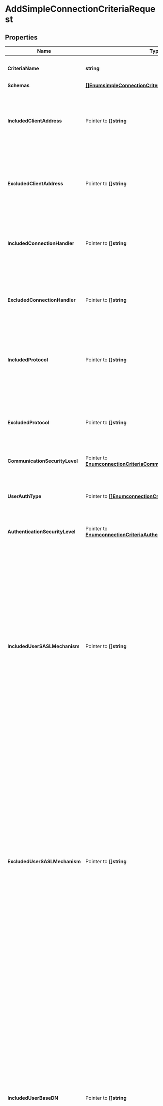 # AddSimpleConnectionCriteriaRequest

## Properties

Name | Type | Description | Notes
------------ | ------------- | ------------- | -------------
**CriteriaName** | **string** | Name of the new Connection Criteria | 
**Schemas** | [**[]EnumsimpleConnectionCriteriaSchemaUrn**](EnumsimpleConnectionCriteriaSchemaUrn.md) |  | 
**IncludedClientAddress** | Pointer to **[]string** | Specifies an address mask that may be used to specify a set of clients that should be included in this Simple Connection Criteria. | [optional] 
**ExcludedClientAddress** | Pointer to **[]string** | Specifies an address mask that may be used to specify a set of clients that should be excluded from this Simple Connection Criteria. | [optional] 
**IncludedConnectionHandler** | Pointer to **[]string** | Specifies a connection handler for clients that should be included in this Simple Connection Criteria. | [optional] 
**ExcludedConnectionHandler** | Pointer to **[]string** | Specifies a connection handler for clients that should be excluded from this Simple Connection Criteria. | [optional] 
**IncludedProtocol** | Pointer to **[]string** | Specifies the name of a communication protocol that should be used by clients included in this Simple Connection Criteria. | [optional] 
**ExcludedProtocol** | Pointer to **[]string** | Specifies the name of a communication protocol that should be used by clients excluded from this Simple Connection Criteria. | [optional] 
**CommunicationSecurityLevel** | Pointer to [**EnumconnectionCriteriaCommunicationSecurityLevelProp**](EnumconnectionCriteriaCommunicationSecurityLevelProp.md) |  | [optional] 
**UserAuthType** | Pointer to [**[]EnumconnectionCriteriaUserAuthTypeProp**](EnumconnectionCriteriaUserAuthTypeProp.md) | Specifies the authentication types for client connections that may be included in this Simple Connection Criteria. | [optional] 
**AuthenticationSecurityLevel** | Pointer to [**EnumconnectionCriteriaAuthenticationSecurityLevelProp**](EnumconnectionCriteriaAuthenticationSecurityLevelProp.md) |  | [optional] 
**IncludedUserSASLMechanism** | Pointer to **[]string** | Specifies the name of a SASL mechanism that should be used by clients included in this Simple Connection Criteria. This will only be taken into account for client connections that have authenticated to the server using a SASL mechanism and will be ignored for unauthenticated client connections and for client connections that authenticated using some other method (e.g., those performing simple or internal authentication). | [optional] 
**ExcludedUserSASLMechanism** | Pointer to **[]string** | Specifies the name of a SASL mechanism that should be used by clients excluded from this Simple Connection Criteria. This will only be taken into account for client connections that have authenticated to the server using a SASL mechanism and will be ignored for unauthenticated client connections and for client connections that authenticated using some other method (e.g., those performing simple or internal authentication). | [optional] 
**IncludedUserBaseDN** | Pointer to **[]string** | Specifies a base DN below which authenticated user entries may exist for clients included in this Simple Connection Criteria. This will only be taken into account for client connections that have authenticated to the server and will be ignored for unauthenticated client connections. Refer to the authz version of this property in Simple Result Criteria if operations are being proxied (performed using proxied authorization), and you need to match the originating user of the operation rather than the proxy user (the user the proxy authenticated as). | [optional] 
**ExcludedUserBaseDN** | Pointer to **[]string** | Specifies a base DN below which authenticated user entries may exist for clients excluded from this Simple Connection Criteria. This will only be taken into account for client connections that have authenticated to the server and will be ignored for unauthenticated client connections. Refer to the authz version of this property in Simple Result Criteria if operations are being proxied (performed using proxied authorization), and you need to match the originating user of the operation rather than the proxy user (the user the proxy authenticated as). | [optional] 
**AllIncludedUserGroupDN** | Pointer to **[]string** | Specifies the DN of a group in which authenticated users must exist for clients included in this Simple Connection Criteria. If any group DNs are provided, then the authenticated user must be a member of all of those groups. This will only be taken into account for client connections that have authenticated to the server and will be ignored for unauthenticated client connections. Refer to the authz version of this property in Simple Result Criteria if operations are being proxied (performed using proxied authorization), and you need to match the originating user of the operation rather than the proxy user (the user the proxy authenticated as). | [optional] 
**AnyIncludedUserGroupDN** | Pointer to **[]string** | Specifies the DN of a group in which authenticated users may exist for clients included in this Simple Connection Criteria. If any group DNs are provided, then the authenticated user must be a member of at least one of those groups. This will only be taken into account for client connections that have authenticated to the server and will be ignored for unauthenticated client connections. Refer to the authz version of this property in Simple Result Criteria if operations are being proxied (performed using proxied authorization), and you need to match the originating user of the operation rather than the proxy user (the user the proxy authenticated as). | [optional] 
**NotAllIncludedUserGroupDN** | Pointer to **[]string** | Specifies the DN of a group in which authenticated users should not exist for clients included in this Simple Connection Criteria. If any group DNs are provided, then the authenticated user must not be a member of at least one of those groups (that is, the user may be a member of zero or more of those groups, but not of all of them). This will only be taken into account for client connections that have authenticated to the server and will be ignored for unauthenticated client connections. Refer to the authz version of this property in Simple Result Criteria if operations are being proxied (performed using proxied authorization), and you need to match the originating user of the operation rather than the proxy user (the user the proxy authenticated as). | [optional] 
**NoneIncludedUserGroupDN** | Pointer to **[]string** | Specifies the DN of a group in which authenticated users must not exist for clients included in this Simple Connection Criteria. If any group DNs are provided, then the authenticated user must not be a member any of those groups. This will only be taken into account for client connections that have authenticated to the server and will be ignored for unauthenticated client connections. Refer to the authz version of this property in Simple Result Criteria if operations are being proxied (performed using proxied authorization), and you need to match the originating user of the operation rather than the proxy user (the user the proxy authenticated as). | [optional] 
**AllIncludedUserFilter** | Pointer to **[]string** | Specifies a search filter that must match the entry of the authenticated user for clients included in this Simple Connection Criteria. If any filters are provided, then all of those filters must match the authenticated user entry. This will only be taken into account for client connections that have authenticated to the server and will be ignored for unauthenticated client connections. | [optional] 
**AnyIncludedUserFilter** | Pointer to **[]string** | Specifies a search filter that may match the entry of the authenticated user for clients included in this Simple Connection Criteria. If any filters are provided, then at least one of those filters must match the authenticated user entry. This will only be taken into account for client connections that have authenticated to the server and will be ignored for unauthenticated client connections. | [optional] 
**NotAllIncludedUserFilter** | Pointer to **[]string** | Specifies a search filter that should not match the entry of the authenticated user for clients included in this Simple Connection Criteria. If any filters are provided, then at least one of those filters must not match the authenticated user entry (that is, the user entry may match zero or more of those filters, but not all of them). This will only be taken into account for client connections that have authenticated to the server and will be ignored for unauthenticated client connections. | [optional] 
**NoneIncludedUserFilter** | Pointer to **[]string** | Specifies a search filter that must not match the entry of the authenticated user for clients included in this Simple Connection Criteria. If any filters are provided, then none of those filters may match the authenticated user entry. This will only be taken into account for client connections that have authenticated to the server and will be ignored for unauthenticated client connections. | [optional] 
**AllIncludedUserPrivilege** | Pointer to [**[]EnumconnectionCriteriaAllIncludedUserPrivilegeProp**](EnumconnectionCriteriaAllIncludedUserPrivilegeProp.md) | Specifies the name of a privilege that must be held by the authenticated user for clients included in this Simple Connection Criteria. If any privilege names are provided, then the authenticated user must have all of those privileges. This will only be taken into account for client connections that have authenticated to the server and will be ignored for unauthenticated client connections. | [optional] 
**AnyIncludedUserPrivilege** | Pointer to [**[]EnumconnectionCriteriaAnyIncludedUserPrivilegeProp**](EnumconnectionCriteriaAnyIncludedUserPrivilegeProp.md) | Specifies the name of a privilege that may be held by the authenticated user for clients included in this Simple Connection Criteria. If any privilege names are provided, then the authenticated user must have at least one of those privileges. This will only be taken into account for client connections that have authenticated to the server and will be ignored for unauthenticated client connections. | [optional] 
**NotAllIncludedUserPrivilege** | Pointer to [**[]EnumconnectionCriteriaNotAllIncludedUserPrivilegeProp**](EnumconnectionCriteriaNotAllIncludedUserPrivilegeProp.md) | Specifies the name of a privilege that should not be held by the authenticated user for clients included in this Simple Connection Criteria. If any privilege names are provided, then the authenticated user must not have at least one of those privileges (that is, the user may hold zero or more of those privileges, but not all of them). This will only be taken into account for client connections that have authenticated to the server and will be ignored for unauthenticated client connections. | [optional] 
**NoneIncludedUserPrivilege** | Pointer to [**[]EnumconnectionCriteriaNoneIncludedUserPrivilegeProp**](EnumconnectionCriteriaNoneIncludedUserPrivilegeProp.md) | Specifies the name of a privilege that must not be held by the authenticated user for clients included in this Simple Connection Criteria. If any privilege names are provided, then the authenticated user must not have any of those privileges. This will only be taken into account for client connections that have authenticated to the server and will be ignored for unauthenticated client connections. | [optional] 
**Description** | Pointer to **string** | A description for this Connection Criteria | [optional] 

## Methods

### NewAddSimpleConnectionCriteriaRequest

`func NewAddSimpleConnectionCriteriaRequest(criteriaName string, schemas []EnumsimpleConnectionCriteriaSchemaUrn, ) *AddSimpleConnectionCriteriaRequest`

NewAddSimpleConnectionCriteriaRequest instantiates a new AddSimpleConnectionCriteriaRequest object
This constructor will assign default values to properties that have it defined,
and makes sure properties required by API are set, but the set of arguments
will change when the set of required properties is changed

### NewAddSimpleConnectionCriteriaRequestWithDefaults

`func NewAddSimpleConnectionCriteriaRequestWithDefaults() *AddSimpleConnectionCriteriaRequest`

NewAddSimpleConnectionCriteriaRequestWithDefaults instantiates a new AddSimpleConnectionCriteriaRequest object
This constructor will only assign default values to properties that have it defined,
but it doesn't guarantee that properties required by API are set

### GetCriteriaName

`func (o *AddSimpleConnectionCriteriaRequest) GetCriteriaName() string`

GetCriteriaName returns the CriteriaName field if non-nil, zero value otherwise.

### GetCriteriaNameOk

`func (o *AddSimpleConnectionCriteriaRequest) GetCriteriaNameOk() (*string, bool)`

GetCriteriaNameOk returns a tuple with the CriteriaName field if it's non-nil, zero value otherwise
and a boolean to check if the value has been set.

### SetCriteriaName

`func (o *AddSimpleConnectionCriteriaRequest) SetCriteriaName(v string)`

SetCriteriaName sets CriteriaName field to given value.


### GetSchemas

`func (o *AddSimpleConnectionCriteriaRequest) GetSchemas() []EnumsimpleConnectionCriteriaSchemaUrn`

GetSchemas returns the Schemas field if non-nil, zero value otherwise.

### GetSchemasOk

`func (o *AddSimpleConnectionCriteriaRequest) GetSchemasOk() (*[]EnumsimpleConnectionCriteriaSchemaUrn, bool)`

GetSchemasOk returns a tuple with the Schemas field if it's non-nil, zero value otherwise
and a boolean to check if the value has been set.

### SetSchemas

`func (o *AddSimpleConnectionCriteriaRequest) SetSchemas(v []EnumsimpleConnectionCriteriaSchemaUrn)`

SetSchemas sets Schemas field to given value.


### GetIncludedClientAddress

`func (o *AddSimpleConnectionCriteriaRequest) GetIncludedClientAddress() []string`

GetIncludedClientAddress returns the IncludedClientAddress field if non-nil, zero value otherwise.

### GetIncludedClientAddressOk

`func (o *AddSimpleConnectionCriteriaRequest) GetIncludedClientAddressOk() (*[]string, bool)`

GetIncludedClientAddressOk returns a tuple with the IncludedClientAddress field if it's non-nil, zero value otherwise
and a boolean to check if the value has been set.

### SetIncludedClientAddress

`func (o *AddSimpleConnectionCriteriaRequest) SetIncludedClientAddress(v []string)`

SetIncludedClientAddress sets IncludedClientAddress field to given value.

### HasIncludedClientAddress

`func (o *AddSimpleConnectionCriteriaRequest) HasIncludedClientAddress() bool`

HasIncludedClientAddress returns a boolean if a field has been set.

### GetExcludedClientAddress

`func (o *AddSimpleConnectionCriteriaRequest) GetExcludedClientAddress() []string`

GetExcludedClientAddress returns the ExcludedClientAddress field if non-nil, zero value otherwise.

### GetExcludedClientAddressOk

`func (o *AddSimpleConnectionCriteriaRequest) GetExcludedClientAddressOk() (*[]string, bool)`

GetExcludedClientAddressOk returns a tuple with the ExcludedClientAddress field if it's non-nil, zero value otherwise
and a boolean to check if the value has been set.

### SetExcludedClientAddress

`func (o *AddSimpleConnectionCriteriaRequest) SetExcludedClientAddress(v []string)`

SetExcludedClientAddress sets ExcludedClientAddress field to given value.

### HasExcludedClientAddress

`func (o *AddSimpleConnectionCriteriaRequest) HasExcludedClientAddress() bool`

HasExcludedClientAddress returns a boolean if a field has been set.

### GetIncludedConnectionHandler

`func (o *AddSimpleConnectionCriteriaRequest) GetIncludedConnectionHandler() []string`

GetIncludedConnectionHandler returns the IncludedConnectionHandler field if non-nil, zero value otherwise.

### GetIncludedConnectionHandlerOk

`func (o *AddSimpleConnectionCriteriaRequest) GetIncludedConnectionHandlerOk() (*[]string, bool)`

GetIncludedConnectionHandlerOk returns a tuple with the IncludedConnectionHandler field if it's non-nil, zero value otherwise
and a boolean to check if the value has been set.

### SetIncludedConnectionHandler

`func (o *AddSimpleConnectionCriteriaRequest) SetIncludedConnectionHandler(v []string)`

SetIncludedConnectionHandler sets IncludedConnectionHandler field to given value.

### HasIncludedConnectionHandler

`func (o *AddSimpleConnectionCriteriaRequest) HasIncludedConnectionHandler() bool`

HasIncludedConnectionHandler returns a boolean if a field has been set.

### GetExcludedConnectionHandler

`func (o *AddSimpleConnectionCriteriaRequest) GetExcludedConnectionHandler() []string`

GetExcludedConnectionHandler returns the ExcludedConnectionHandler field if non-nil, zero value otherwise.

### GetExcludedConnectionHandlerOk

`func (o *AddSimpleConnectionCriteriaRequest) GetExcludedConnectionHandlerOk() (*[]string, bool)`

GetExcludedConnectionHandlerOk returns a tuple with the ExcludedConnectionHandler field if it's non-nil, zero value otherwise
and a boolean to check if the value has been set.

### SetExcludedConnectionHandler

`func (o *AddSimpleConnectionCriteriaRequest) SetExcludedConnectionHandler(v []string)`

SetExcludedConnectionHandler sets ExcludedConnectionHandler field to given value.

### HasExcludedConnectionHandler

`func (o *AddSimpleConnectionCriteriaRequest) HasExcludedConnectionHandler() bool`

HasExcludedConnectionHandler returns a boolean if a field has been set.

### GetIncludedProtocol

`func (o *AddSimpleConnectionCriteriaRequest) GetIncludedProtocol() []string`

GetIncludedProtocol returns the IncludedProtocol field if non-nil, zero value otherwise.

### GetIncludedProtocolOk

`func (o *AddSimpleConnectionCriteriaRequest) GetIncludedProtocolOk() (*[]string, bool)`

GetIncludedProtocolOk returns a tuple with the IncludedProtocol field if it's non-nil, zero value otherwise
and a boolean to check if the value has been set.

### SetIncludedProtocol

`func (o *AddSimpleConnectionCriteriaRequest) SetIncludedProtocol(v []string)`

SetIncludedProtocol sets IncludedProtocol field to given value.

### HasIncludedProtocol

`func (o *AddSimpleConnectionCriteriaRequest) HasIncludedProtocol() bool`

HasIncludedProtocol returns a boolean if a field has been set.

### GetExcludedProtocol

`func (o *AddSimpleConnectionCriteriaRequest) GetExcludedProtocol() []string`

GetExcludedProtocol returns the ExcludedProtocol field if non-nil, zero value otherwise.

### GetExcludedProtocolOk

`func (o *AddSimpleConnectionCriteriaRequest) GetExcludedProtocolOk() (*[]string, bool)`

GetExcludedProtocolOk returns a tuple with the ExcludedProtocol field if it's non-nil, zero value otherwise
and a boolean to check if the value has been set.

### SetExcludedProtocol

`func (o *AddSimpleConnectionCriteriaRequest) SetExcludedProtocol(v []string)`

SetExcludedProtocol sets ExcludedProtocol field to given value.

### HasExcludedProtocol

`func (o *AddSimpleConnectionCriteriaRequest) HasExcludedProtocol() bool`

HasExcludedProtocol returns a boolean if a field has been set.

### GetCommunicationSecurityLevel

`func (o *AddSimpleConnectionCriteriaRequest) GetCommunicationSecurityLevel() EnumconnectionCriteriaCommunicationSecurityLevelProp`

GetCommunicationSecurityLevel returns the CommunicationSecurityLevel field if non-nil, zero value otherwise.

### GetCommunicationSecurityLevelOk

`func (o *AddSimpleConnectionCriteriaRequest) GetCommunicationSecurityLevelOk() (*EnumconnectionCriteriaCommunicationSecurityLevelProp, bool)`

GetCommunicationSecurityLevelOk returns a tuple with the CommunicationSecurityLevel field if it's non-nil, zero value otherwise
and a boolean to check if the value has been set.

### SetCommunicationSecurityLevel

`func (o *AddSimpleConnectionCriteriaRequest) SetCommunicationSecurityLevel(v EnumconnectionCriteriaCommunicationSecurityLevelProp)`

SetCommunicationSecurityLevel sets CommunicationSecurityLevel field to given value.

### HasCommunicationSecurityLevel

`func (o *AddSimpleConnectionCriteriaRequest) HasCommunicationSecurityLevel() bool`

HasCommunicationSecurityLevel returns a boolean if a field has been set.

### GetUserAuthType

`func (o *AddSimpleConnectionCriteriaRequest) GetUserAuthType() []EnumconnectionCriteriaUserAuthTypeProp`

GetUserAuthType returns the UserAuthType field if non-nil, zero value otherwise.

### GetUserAuthTypeOk

`func (o *AddSimpleConnectionCriteriaRequest) GetUserAuthTypeOk() (*[]EnumconnectionCriteriaUserAuthTypeProp, bool)`

GetUserAuthTypeOk returns a tuple with the UserAuthType field if it's non-nil, zero value otherwise
and a boolean to check if the value has been set.

### SetUserAuthType

`func (o *AddSimpleConnectionCriteriaRequest) SetUserAuthType(v []EnumconnectionCriteriaUserAuthTypeProp)`

SetUserAuthType sets UserAuthType field to given value.

### HasUserAuthType

`func (o *AddSimpleConnectionCriteriaRequest) HasUserAuthType() bool`

HasUserAuthType returns a boolean if a field has been set.

### GetAuthenticationSecurityLevel

`func (o *AddSimpleConnectionCriteriaRequest) GetAuthenticationSecurityLevel() EnumconnectionCriteriaAuthenticationSecurityLevelProp`

GetAuthenticationSecurityLevel returns the AuthenticationSecurityLevel field if non-nil, zero value otherwise.

### GetAuthenticationSecurityLevelOk

`func (o *AddSimpleConnectionCriteriaRequest) GetAuthenticationSecurityLevelOk() (*EnumconnectionCriteriaAuthenticationSecurityLevelProp, bool)`

GetAuthenticationSecurityLevelOk returns a tuple with the AuthenticationSecurityLevel field if it's non-nil, zero value otherwise
and a boolean to check if the value has been set.

### SetAuthenticationSecurityLevel

`func (o *AddSimpleConnectionCriteriaRequest) SetAuthenticationSecurityLevel(v EnumconnectionCriteriaAuthenticationSecurityLevelProp)`

SetAuthenticationSecurityLevel sets AuthenticationSecurityLevel field to given value.

### HasAuthenticationSecurityLevel

`func (o *AddSimpleConnectionCriteriaRequest) HasAuthenticationSecurityLevel() bool`

HasAuthenticationSecurityLevel returns a boolean if a field has been set.

### GetIncludedUserSASLMechanism

`func (o *AddSimpleConnectionCriteriaRequest) GetIncludedUserSASLMechanism() []string`

GetIncludedUserSASLMechanism returns the IncludedUserSASLMechanism field if non-nil, zero value otherwise.

### GetIncludedUserSASLMechanismOk

`func (o *AddSimpleConnectionCriteriaRequest) GetIncludedUserSASLMechanismOk() (*[]string, bool)`

GetIncludedUserSASLMechanismOk returns a tuple with the IncludedUserSASLMechanism field if it's non-nil, zero value otherwise
and a boolean to check if the value has been set.

### SetIncludedUserSASLMechanism

`func (o *AddSimpleConnectionCriteriaRequest) SetIncludedUserSASLMechanism(v []string)`

SetIncludedUserSASLMechanism sets IncludedUserSASLMechanism field to given value.

### HasIncludedUserSASLMechanism

`func (o *AddSimpleConnectionCriteriaRequest) HasIncludedUserSASLMechanism() bool`

HasIncludedUserSASLMechanism returns a boolean if a field has been set.

### GetExcludedUserSASLMechanism

`func (o *AddSimpleConnectionCriteriaRequest) GetExcludedUserSASLMechanism() []string`

GetExcludedUserSASLMechanism returns the ExcludedUserSASLMechanism field if non-nil, zero value otherwise.

### GetExcludedUserSASLMechanismOk

`func (o *AddSimpleConnectionCriteriaRequest) GetExcludedUserSASLMechanismOk() (*[]string, bool)`

GetExcludedUserSASLMechanismOk returns a tuple with the ExcludedUserSASLMechanism field if it's non-nil, zero value otherwise
and a boolean to check if the value has been set.

### SetExcludedUserSASLMechanism

`func (o *AddSimpleConnectionCriteriaRequest) SetExcludedUserSASLMechanism(v []string)`

SetExcludedUserSASLMechanism sets ExcludedUserSASLMechanism field to given value.

### HasExcludedUserSASLMechanism

`func (o *AddSimpleConnectionCriteriaRequest) HasExcludedUserSASLMechanism() bool`

HasExcludedUserSASLMechanism returns a boolean if a field has been set.

### GetIncludedUserBaseDN

`func (o *AddSimpleConnectionCriteriaRequest) GetIncludedUserBaseDN() []string`

GetIncludedUserBaseDN returns the IncludedUserBaseDN field if non-nil, zero value otherwise.

### GetIncludedUserBaseDNOk

`func (o *AddSimpleConnectionCriteriaRequest) GetIncludedUserBaseDNOk() (*[]string, bool)`

GetIncludedUserBaseDNOk returns a tuple with the IncludedUserBaseDN field if it's non-nil, zero value otherwise
and a boolean to check if the value has been set.

### SetIncludedUserBaseDN

`func (o *AddSimpleConnectionCriteriaRequest) SetIncludedUserBaseDN(v []string)`

SetIncludedUserBaseDN sets IncludedUserBaseDN field to given value.

### HasIncludedUserBaseDN

`func (o *AddSimpleConnectionCriteriaRequest) HasIncludedUserBaseDN() bool`

HasIncludedUserBaseDN returns a boolean if a field has been set.

### GetExcludedUserBaseDN

`func (o *AddSimpleConnectionCriteriaRequest) GetExcludedUserBaseDN() []string`

GetExcludedUserBaseDN returns the ExcludedUserBaseDN field if non-nil, zero value otherwise.

### GetExcludedUserBaseDNOk

`func (o *AddSimpleConnectionCriteriaRequest) GetExcludedUserBaseDNOk() (*[]string, bool)`

GetExcludedUserBaseDNOk returns a tuple with the ExcludedUserBaseDN field if it's non-nil, zero value otherwise
and a boolean to check if the value has been set.

### SetExcludedUserBaseDN

`func (o *AddSimpleConnectionCriteriaRequest) SetExcludedUserBaseDN(v []string)`

SetExcludedUserBaseDN sets ExcludedUserBaseDN field to given value.

### HasExcludedUserBaseDN

`func (o *AddSimpleConnectionCriteriaRequest) HasExcludedUserBaseDN() bool`

HasExcludedUserBaseDN returns a boolean if a field has been set.

### GetAllIncludedUserGroupDN

`func (o *AddSimpleConnectionCriteriaRequest) GetAllIncludedUserGroupDN() []string`

GetAllIncludedUserGroupDN returns the AllIncludedUserGroupDN field if non-nil, zero value otherwise.

### GetAllIncludedUserGroupDNOk

`func (o *AddSimpleConnectionCriteriaRequest) GetAllIncludedUserGroupDNOk() (*[]string, bool)`

GetAllIncludedUserGroupDNOk returns a tuple with the AllIncludedUserGroupDN field if it's non-nil, zero value otherwise
and a boolean to check if the value has been set.

### SetAllIncludedUserGroupDN

`func (o *AddSimpleConnectionCriteriaRequest) SetAllIncludedUserGroupDN(v []string)`

SetAllIncludedUserGroupDN sets AllIncludedUserGroupDN field to given value.

### HasAllIncludedUserGroupDN

`func (o *AddSimpleConnectionCriteriaRequest) HasAllIncludedUserGroupDN() bool`

HasAllIncludedUserGroupDN returns a boolean if a field has been set.

### GetAnyIncludedUserGroupDN

`func (o *AddSimpleConnectionCriteriaRequest) GetAnyIncludedUserGroupDN() []string`

GetAnyIncludedUserGroupDN returns the AnyIncludedUserGroupDN field if non-nil, zero value otherwise.

### GetAnyIncludedUserGroupDNOk

`func (o *AddSimpleConnectionCriteriaRequest) GetAnyIncludedUserGroupDNOk() (*[]string, bool)`

GetAnyIncludedUserGroupDNOk returns a tuple with the AnyIncludedUserGroupDN field if it's non-nil, zero value otherwise
and a boolean to check if the value has been set.

### SetAnyIncludedUserGroupDN

`func (o *AddSimpleConnectionCriteriaRequest) SetAnyIncludedUserGroupDN(v []string)`

SetAnyIncludedUserGroupDN sets AnyIncludedUserGroupDN field to given value.

### HasAnyIncludedUserGroupDN

`func (o *AddSimpleConnectionCriteriaRequest) HasAnyIncludedUserGroupDN() bool`

HasAnyIncludedUserGroupDN returns a boolean if a field has been set.

### GetNotAllIncludedUserGroupDN

`func (o *AddSimpleConnectionCriteriaRequest) GetNotAllIncludedUserGroupDN() []string`

GetNotAllIncludedUserGroupDN returns the NotAllIncludedUserGroupDN field if non-nil, zero value otherwise.

### GetNotAllIncludedUserGroupDNOk

`func (o *AddSimpleConnectionCriteriaRequest) GetNotAllIncludedUserGroupDNOk() (*[]string, bool)`

GetNotAllIncludedUserGroupDNOk returns a tuple with the NotAllIncludedUserGroupDN field if it's non-nil, zero value otherwise
and a boolean to check if the value has been set.

### SetNotAllIncludedUserGroupDN

`func (o *AddSimpleConnectionCriteriaRequest) SetNotAllIncludedUserGroupDN(v []string)`

SetNotAllIncludedUserGroupDN sets NotAllIncludedUserGroupDN field to given value.

### HasNotAllIncludedUserGroupDN

`func (o *AddSimpleConnectionCriteriaRequest) HasNotAllIncludedUserGroupDN() bool`

HasNotAllIncludedUserGroupDN returns a boolean if a field has been set.

### GetNoneIncludedUserGroupDN

`func (o *AddSimpleConnectionCriteriaRequest) GetNoneIncludedUserGroupDN() []string`

GetNoneIncludedUserGroupDN returns the NoneIncludedUserGroupDN field if non-nil, zero value otherwise.

### GetNoneIncludedUserGroupDNOk

`func (o *AddSimpleConnectionCriteriaRequest) GetNoneIncludedUserGroupDNOk() (*[]string, bool)`

GetNoneIncludedUserGroupDNOk returns a tuple with the NoneIncludedUserGroupDN field if it's non-nil, zero value otherwise
and a boolean to check if the value has been set.

### SetNoneIncludedUserGroupDN

`func (o *AddSimpleConnectionCriteriaRequest) SetNoneIncludedUserGroupDN(v []string)`

SetNoneIncludedUserGroupDN sets NoneIncludedUserGroupDN field to given value.

### HasNoneIncludedUserGroupDN

`func (o *AddSimpleConnectionCriteriaRequest) HasNoneIncludedUserGroupDN() bool`

HasNoneIncludedUserGroupDN returns a boolean if a field has been set.

### GetAllIncludedUserFilter

`func (o *AddSimpleConnectionCriteriaRequest) GetAllIncludedUserFilter() []string`

GetAllIncludedUserFilter returns the AllIncludedUserFilter field if non-nil, zero value otherwise.

### GetAllIncludedUserFilterOk

`func (o *AddSimpleConnectionCriteriaRequest) GetAllIncludedUserFilterOk() (*[]string, bool)`

GetAllIncludedUserFilterOk returns a tuple with the AllIncludedUserFilter field if it's non-nil, zero value otherwise
and a boolean to check if the value has been set.

### SetAllIncludedUserFilter

`func (o *AddSimpleConnectionCriteriaRequest) SetAllIncludedUserFilter(v []string)`

SetAllIncludedUserFilter sets AllIncludedUserFilter field to given value.

### HasAllIncludedUserFilter

`func (o *AddSimpleConnectionCriteriaRequest) HasAllIncludedUserFilter() bool`

HasAllIncludedUserFilter returns a boolean if a field has been set.

### GetAnyIncludedUserFilter

`func (o *AddSimpleConnectionCriteriaRequest) GetAnyIncludedUserFilter() []string`

GetAnyIncludedUserFilter returns the AnyIncludedUserFilter field if non-nil, zero value otherwise.

### GetAnyIncludedUserFilterOk

`func (o *AddSimpleConnectionCriteriaRequest) GetAnyIncludedUserFilterOk() (*[]string, bool)`

GetAnyIncludedUserFilterOk returns a tuple with the AnyIncludedUserFilter field if it's non-nil, zero value otherwise
and a boolean to check if the value has been set.

### SetAnyIncludedUserFilter

`func (o *AddSimpleConnectionCriteriaRequest) SetAnyIncludedUserFilter(v []string)`

SetAnyIncludedUserFilter sets AnyIncludedUserFilter field to given value.

### HasAnyIncludedUserFilter

`func (o *AddSimpleConnectionCriteriaRequest) HasAnyIncludedUserFilter() bool`

HasAnyIncludedUserFilter returns a boolean if a field has been set.

### GetNotAllIncludedUserFilter

`func (o *AddSimpleConnectionCriteriaRequest) GetNotAllIncludedUserFilter() []string`

GetNotAllIncludedUserFilter returns the NotAllIncludedUserFilter field if non-nil, zero value otherwise.

### GetNotAllIncludedUserFilterOk

`func (o *AddSimpleConnectionCriteriaRequest) GetNotAllIncludedUserFilterOk() (*[]string, bool)`

GetNotAllIncludedUserFilterOk returns a tuple with the NotAllIncludedUserFilter field if it's non-nil, zero value otherwise
and a boolean to check if the value has been set.

### SetNotAllIncludedUserFilter

`func (o *AddSimpleConnectionCriteriaRequest) SetNotAllIncludedUserFilter(v []string)`

SetNotAllIncludedUserFilter sets NotAllIncludedUserFilter field to given value.

### HasNotAllIncludedUserFilter

`func (o *AddSimpleConnectionCriteriaRequest) HasNotAllIncludedUserFilter() bool`

HasNotAllIncludedUserFilter returns a boolean if a field has been set.

### GetNoneIncludedUserFilter

`func (o *AddSimpleConnectionCriteriaRequest) GetNoneIncludedUserFilter() []string`

GetNoneIncludedUserFilter returns the NoneIncludedUserFilter field if non-nil, zero value otherwise.

### GetNoneIncludedUserFilterOk

`func (o *AddSimpleConnectionCriteriaRequest) GetNoneIncludedUserFilterOk() (*[]string, bool)`

GetNoneIncludedUserFilterOk returns a tuple with the NoneIncludedUserFilter field if it's non-nil, zero value otherwise
and a boolean to check if the value has been set.

### SetNoneIncludedUserFilter

`func (o *AddSimpleConnectionCriteriaRequest) SetNoneIncludedUserFilter(v []string)`

SetNoneIncludedUserFilter sets NoneIncludedUserFilter field to given value.

### HasNoneIncludedUserFilter

`func (o *AddSimpleConnectionCriteriaRequest) HasNoneIncludedUserFilter() bool`

HasNoneIncludedUserFilter returns a boolean if a field has been set.

### GetAllIncludedUserPrivilege

`func (o *AddSimpleConnectionCriteriaRequest) GetAllIncludedUserPrivilege() []EnumconnectionCriteriaAllIncludedUserPrivilegeProp`

GetAllIncludedUserPrivilege returns the AllIncludedUserPrivilege field if non-nil, zero value otherwise.

### GetAllIncludedUserPrivilegeOk

`func (o *AddSimpleConnectionCriteriaRequest) GetAllIncludedUserPrivilegeOk() (*[]EnumconnectionCriteriaAllIncludedUserPrivilegeProp, bool)`

GetAllIncludedUserPrivilegeOk returns a tuple with the AllIncludedUserPrivilege field if it's non-nil, zero value otherwise
and a boolean to check if the value has been set.

### SetAllIncludedUserPrivilege

`func (o *AddSimpleConnectionCriteriaRequest) SetAllIncludedUserPrivilege(v []EnumconnectionCriteriaAllIncludedUserPrivilegeProp)`

SetAllIncludedUserPrivilege sets AllIncludedUserPrivilege field to given value.

### HasAllIncludedUserPrivilege

`func (o *AddSimpleConnectionCriteriaRequest) HasAllIncludedUserPrivilege() bool`

HasAllIncludedUserPrivilege returns a boolean if a field has been set.

### GetAnyIncludedUserPrivilege

`func (o *AddSimpleConnectionCriteriaRequest) GetAnyIncludedUserPrivilege() []EnumconnectionCriteriaAnyIncludedUserPrivilegeProp`

GetAnyIncludedUserPrivilege returns the AnyIncludedUserPrivilege field if non-nil, zero value otherwise.

### GetAnyIncludedUserPrivilegeOk

`func (o *AddSimpleConnectionCriteriaRequest) GetAnyIncludedUserPrivilegeOk() (*[]EnumconnectionCriteriaAnyIncludedUserPrivilegeProp, bool)`

GetAnyIncludedUserPrivilegeOk returns a tuple with the AnyIncludedUserPrivilege field if it's non-nil, zero value otherwise
and a boolean to check if the value has been set.

### SetAnyIncludedUserPrivilege

`func (o *AddSimpleConnectionCriteriaRequest) SetAnyIncludedUserPrivilege(v []EnumconnectionCriteriaAnyIncludedUserPrivilegeProp)`

SetAnyIncludedUserPrivilege sets AnyIncludedUserPrivilege field to given value.

### HasAnyIncludedUserPrivilege

`func (o *AddSimpleConnectionCriteriaRequest) HasAnyIncludedUserPrivilege() bool`

HasAnyIncludedUserPrivilege returns a boolean if a field has been set.

### GetNotAllIncludedUserPrivilege

`func (o *AddSimpleConnectionCriteriaRequest) GetNotAllIncludedUserPrivilege() []EnumconnectionCriteriaNotAllIncludedUserPrivilegeProp`

GetNotAllIncludedUserPrivilege returns the NotAllIncludedUserPrivilege field if non-nil, zero value otherwise.

### GetNotAllIncludedUserPrivilegeOk

`func (o *AddSimpleConnectionCriteriaRequest) GetNotAllIncludedUserPrivilegeOk() (*[]EnumconnectionCriteriaNotAllIncludedUserPrivilegeProp, bool)`

GetNotAllIncludedUserPrivilegeOk returns a tuple with the NotAllIncludedUserPrivilege field if it's non-nil, zero value otherwise
and a boolean to check if the value has been set.

### SetNotAllIncludedUserPrivilege

`func (o *AddSimpleConnectionCriteriaRequest) SetNotAllIncludedUserPrivilege(v []EnumconnectionCriteriaNotAllIncludedUserPrivilegeProp)`

SetNotAllIncludedUserPrivilege sets NotAllIncludedUserPrivilege field to given value.

### HasNotAllIncludedUserPrivilege

`func (o *AddSimpleConnectionCriteriaRequest) HasNotAllIncludedUserPrivilege() bool`

HasNotAllIncludedUserPrivilege returns a boolean if a field has been set.

### GetNoneIncludedUserPrivilege

`func (o *AddSimpleConnectionCriteriaRequest) GetNoneIncludedUserPrivilege() []EnumconnectionCriteriaNoneIncludedUserPrivilegeProp`

GetNoneIncludedUserPrivilege returns the NoneIncludedUserPrivilege field if non-nil, zero value otherwise.

### GetNoneIncludedUserPrivilegeOk

`func (o *AddSimpleConnectionCriteriaRequest) GetNoneIncludedUserPrivilegeOk() (*[]EnumconnectionCriteriaNoneIncludedUserPrivilegeProp, bool)`

GetNoneIncludedUserPrivilegeOk returns a tuple with the NoneIncludedUserPrivilege field if it's non-nil, zero value otherwise
and a boolean to check if the value has been set.

### SetNoneIncludedUserPrivilege

`func (o *AddSimpleConnectionCriteriaRequest) SetNoneIncludedUserPrivilege(v []EnumconnectionCriteriaNoneIncludedUserPrivilegeProp)`

SetNoneIncludedUserPrivilege sets NoneIncludedUserPrivilege field to given value.

### HasNoneIncludedUserPrivilege

`func (o *AddSimpleConnectionCriteriaRequest) HasNoneIncludedUserPrivilege() bool`

HasNoneIncludedUserPrivilege returns a boolean if a field has been set.

### GetDescription

`func (o *AddSimpleConnectionCriteriaRequest) GetDescription() string`

GetDescription returns the Description field if non-nil, zero value otherwise.

### GetDescriptionOk

`func (o *AddSimpleConnectionCriteriaRequest) GetDescriptionOk() (*string, bool)`

GetDescriptionOk returns a tuple with the Description field if it's non-nil, zero value otherwise
and a boolean to check if the value has been set.

### SetDescription

`func (o *AddSimpleConnectionCriteriaRequest) SetDescription(v string)`

SetDescription sets Description field to given value.

### HasDescription

`func (o *AddSimpleConnectionCriteriaRequest) HasDescription() bool`

HasDescription returns a boolean if a field has been set.


[[Back to Model list]](../README.md#documentation-for-models) [[Back to API list]](../README.md#documentation-for-api-endpoints) [[Back to README]](../README.md)



